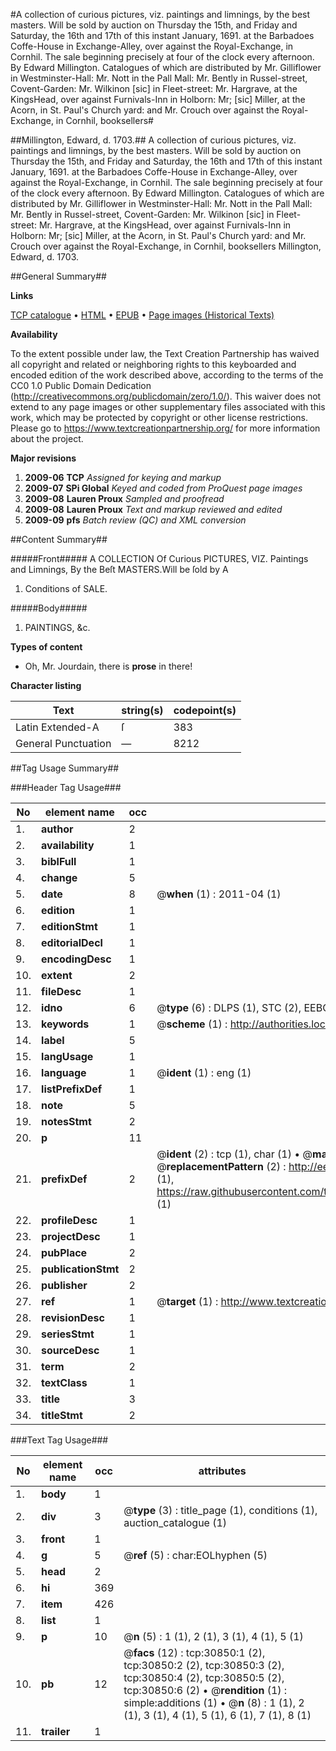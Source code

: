 #A collection of curious pictures, viz. paintings and limnings, by the best masters. Will be sold by auction on Thursday the 15th, and Friday and Saturday, the 16th and 17th of this instant January, 1691. at the Barbadoes Coffe-House in Exchange-Alley, over against the Royal-Exchange, in Cornhil. The sale beginning precisely at four of the clock every afternoon. By Edward Millington. Catalogues of which are distributed by Mr. Gilliflower in Westminster-Hall: Mr. Nott in the Pall Mall: Mr. Bently in Russel-street, Covent-Garden: Mr. Wilkinon [sic] in Fleet-street: Mr. Hargrave, at the KingsHead, over against Furnivals-Inn in Holborn: Mr; [sic] Miller, at the Acorn, in St. Paul's Church yard: and Mr. Crouch over against the Royal-Exchange, in Cornhil, booksellers#

##Millington, Edward, d. 1703.##
A collection of curious pictures, viz. paintings and limnings, by the best masters. Will be sold by auction on Thursday the 15th, and Friday and Saturday, the 16th and 17th of this instant January, 1691. at the Barbadoes Coffe-House in Exchange-Alley, over against the Royal-Exchange, in Cornhil. The sale beginning precisely at four of the clock every afternoon. By Edward Millington. Catalogues of which are distributed by Mr. Gilliflower in Westminster-Hall: Mr. Nott in the Pall Mall: Mr. Bently in Russel-street, Covent-Garden: Mr. Wilkinon [sic] in Fleet-street: Mr. Hargrave, at the KingsHead, over against Furnivals-Inn in Holborn: Mr; [sic] Miller, at the Acorn, in St. Paul's Church yard: and Mr. Crouch over against the Royal-Exchange, in Cornhil, booksellers
Millington, Edward, d. 1703.

##General Summary##

**Links**

[TCP catalogue](http://www.ota.ox.ac.uk/tcp/)  • 
[HTML](http://tei.it.ox.ac.uk/tcp/Texts-HTML/free/A33/A33813.html)  • 
[EPUB](http://tei.it.ox.ac.uk/tcp/Texts-EPUB/free/A33/A33813.epub) • 
[Page images (Historical Texts)](https://historicaltexts.jisc.ac.uk/eebo-99826447e)

**Availability**

To the extent possible under law, the Text Creation Partnership has waived all copyright and related or neighboring rights to this keyboarded and encoded edition of the work described above, according to the terms of the CC0 1.0 Public Domain Dedication (http://creativecommons.org/publicdomain/zero/1.0/). This waiver does not extend to any page images or other supplementary files associated with this work, which may be protected by copyright or other license restrictions. Please go to https://www.textcreationpartnership.org/ for more information about the project.

**Major revisions**

1. __2009-06__ __TCP__ *Assigned for keying and markup*
1. __2009-07__ __SPi Global__ *Keyed and coded from ProQuest page images*
1. __2009-08__ __Lauren Proux__ *Sampled and proofread*
1. __2009-08__ __Lauren Proux__ *Text and markup reviewed and edited*
1. __2009-09__ __pfs__ *Batch review (QC) and XML conversion*

##Content Summary##

#####Front#####
A COLLECTION Of Curious PICTURES, VIZ. Paintings and Limnings, By the Beſt MASTERS.Will be ſold by A
1. Conditions of SALE.

#####Body#####

1. PAINTINGS, &c.

**Types of content**

  * Oh, Mr. Jourdain, there is **prose** in there!

**Character listing**


|Text|string(s)|codepoint(s)|
|---|---|---|
|Latin Extended-A|ſ|383|
|General Punctuation|—|8212|

##Tag Usage Summary##

###Header Tag Usage###

|No|element name|occ|attributes|
|---|---|---|---|
|1.|__author__|2||
|2.|__availability__|1||
|3.|__biblFull__|1||
|4.|__change__|5||
|5.|__date__|8| @__when__ (1) : 2011-04 (1)|
|6.|__edition__|1||
|7.|__editionStmt__|1||
|8.|__editorialDecl__|1||
|9.|__encodingDesc__|1||
|10.|__extent__|2||
|11.|__fileDesc__|1||
|12.|__idno__|6| @__type__ (6) : DLPS (1), STC (2), EEBO-CITATION (1), PROQUEST (1), VID (1)|
|13.|__keywords__|1| @__scheme__ (1) : http://authorities.loc.gov/ (1)|
|14.|__label__|5||
|15.|__langUsage__|1||
|16.|__language__|1| @__ident__ (1) : eng (1)|
|17.|__listPrefixDef__|1||
|18.|__note__|5||
|19.|__notesStmt__|2||
|20.|__p__|11||
|21.|__prefixDef__|2| @__ident__ (2) : tcp (1), char (1)  •  @__matchPattern__ (2) : ([0-9\-]+):([0-9IVX]+) (1), (.+) (1)  •  @__replacementPattern__ (2) : http://eebo.chadwyck.com/downloadtiff?vid=$1&page=$2 (1), https://raw.githubusercontent.com/textcreationpartnership/Texts/master/tcpchars.xml#$1 (1)|
|22.|__profileDesc__|1||
|23.|__projectDesc__|1||
|24.|__pubPlace__|2||
|25.|__publicationStmt__|2||
|26.|__publisher__|2||
|27.|__ref__|1| @__target__ (1) : http://www.textcreationpartnership.org/docs/. (1)|
|28.|__revisionDesc__|1||
|29.|__seriesStmt__|1||
|30.|__sourceDesc__|1||
|31.|__term__|2||
|32.|__textClass__|1||
|33.|__title__|3||
|34.|__titleStmt__|2||


###Text Tag Usage###

|No|element name|occ|attributes|
|---|---|---|---|
|1.|__body__|1||
|2.|__div__|3| @__type__ (3) : title_page (1), conditions (1), auction_catalogue (1)|
|3.|__front__|1||
|4.|__g__|5| @__ref__ (5) : char:EOLhyphen (5)|
|5.|__head__|2||
|6.|__hi__|369||
|7.|__item__|426||
|8.|__list__|1||
|9.|__p__|10| @__n__ (5) : 1 (1), 2 (1), 3 (1), 4 (1), 5 (1)|
|10.|__pb__|12| @__facs__ (12) : tcp:30850:1 (2), tcp:30850:2 (2), tcp:30850:3 (2), tcp:30850:4 (2), tcp:30850:5 (2), tcp:30850:6 (2)  •  @__rendition__ (1) : simple:additions (1)  •  @__n__ (8) : 1 (1), 2 (1), 3 (1), 4 (1), 5 (1), 6 (1), 7 (1), 8 (1)|
|11.|__trailer__|1||
